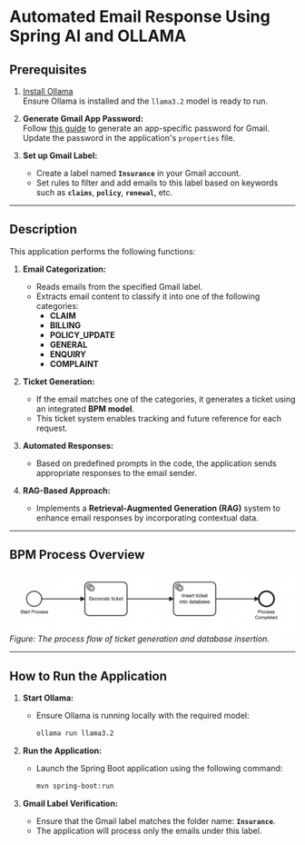 # Automated Email Response Using Spring AI and OLLAMA

## **Prerequisites**

1. [Install Ollama](https://ollama.com/library/llama3.2:3b)  
   Ensure Ollama is installed and the `llama3.2` model is ready to run.

2. **Generate Gmail App Password:**  
   Follow [this guide](https://knowledge.workspace.google.com/kb/how-to-create-app-passwords-000009237) to generate an app-specific password for Gmail. Update the password in the application's `properties` file.

3. **Set up Gmail Label:**
    - Create a label named **`Insurance`** in your Gmail account.
    - Set rules to filter and add emails to this label based on keywords such as **`claims`**, **`policy`**, **`renewal`**, etc.

---

## **Description**

This application performs the following functions:

1. **Email Categorization:**
    - Reads emails from the specified Gmail label.
    - Extracts email content to classify it into one of the following categories:
        - **CLAIM**
        - **BILLING**
        - **POLICY_UPDATE**
        - **GENERAL**
        - **ENQUIRY**
        - **COMPLAINT**

2. **Ticket Generation:**
    - If the email matches one of the categories, it generates a ticket using an integrated **BPM model**.
    - This ticket system enables tracking and future reference for each request.

3. **Automated Responses:**
    - Based on predefined prompts in the code, the application sends appropriate responses to the email sender.

4. **RAG-Based Approach:**
    - Implements a **Retrieval-Augmented Generation (RAG)** system to enhance email responses by incorporating contextual data.

---
## **BPM Process Overview**

![BPM Process Diagram](src/main/resources/images/image.png)  
*Figure: The process flow of ticket generation and database insertion.*

---
## **How to Run the Application**

1. **Start Ollama:**
    - Ensure Ollama is running locally with the required model:
      ```bash
      ollama run llama3.2
      ```

2. **Run the Application:**
    - Launch the Spring Boot application using the following command:
      ```bash
      mvn spring-boot:run
      ```

3. **Gmail Label Verification:**
    - Ensure that the Gmail label matches the folder name: **`Insurance`**.
    - The application will process only the emails under this label.
